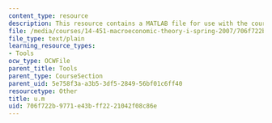 ```yaml
---
content_type: resource
description: This resource contains a MATLAB file for use with the course.
file: /media/courses/14-451-macroeconomic-theory-i-spring-2007/706f722b9771e43bff2221042f08c86e_u.m
file_type: text/plain
learning_resource_types:
- Tools
ocw_type: OCWFile
parent_title: Tools
parent_type: CourseSection
parent_uid: 5e758f3a-a3b5-3df5-2849-56bf01c6ff40
resourcetype: Other
title: u.m
uid: 706f722b-9771-e43b-ff22-21042f08c86e
---
```

